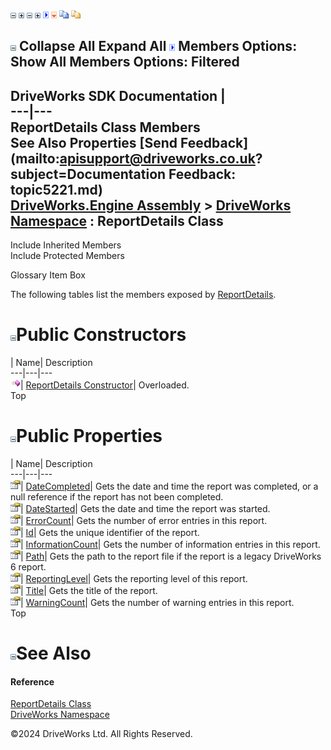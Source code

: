 ![](dotnetimages/collapse.gif) ![](dotnetimages/expand.gif) ![](dotnetimages/collapse.gif) ![](dotnetimages/expand.gif) ![](dotnetimages/drpdown.gif) ![](dotnetimages/drpdown_orange.gif) ![](dotnetimages/copycode.gif) ![](dotnetimages/copycodeHighlight.gif)

![](dotnetimages/collapse.gif) Collapse All Expand All ![](dotnetimages/drpdown.gif) Members Options: Show All  Members Options: Filtered   
---  
DriveWorks SDK Documentation  |   
---|---  
ReportDetails Class Members   
See Also Properties [Send Feedback](mailto:apisupport@driveworks.co.uk?subject=Documentation Feedback: topic5221.md)  
[DriveWorks.Engine Assembly](topic2156.md) > [DriveWorks Namespace](topic2159.md) : ReportDetails Class  
---  
  
Include Inherited Members    
Include Protected Members  


Glossary Item Box

The following tables list the members exposed by [ReportDetails](topic5221.md).

# ![](dotnetimages/collapse.gif)Public Constructors

| Name| Description  
---|---|---  
![Public Constructor](dotnetimages/publicConstructor.gif)| [ReportDetails Constructor](topic5227.md)| Overloaded.   
Top

# ![](dotnetimages/collapse.gif)Public Properties

| Name| Description  
---|---|---  
![Public Property](dotnetimages/publicProperty.gif)| [DateCompleted](topic5231.md)| Gets the date and time the report was completed, or a null reference if the report has not been completed.   
![Public Property](dotnetimages/publicProperty.gif)| [DateStarted](topic5232.md)| Gets the date and time the report was started.   
![Public Property](dotnetimages/publicProperty.gif)| [ErrorCount](topic5233.md)| Gets the number of error entries in this report.   
![Public Property](dotnetimages/publicProperty.gif)| [Id](topic5234.md)| Gets the unique identifier of the report.   
![Public Property](dotnetimages/publicProperty.gif)| [InformationCount](topic5235.md)| Gets the number of information entries in this report.   
![Public Property](dotnetimages/publicProperty.gif)| [Path](topic5236.md)| Gets the path to the report file if the report is a legacy DriveWorks 6 report.   
![Public Property](dotnetimages/publicProperty.gif)| [ReportingLevel](topic5237.md)| Gets the reporting level of this report.   
![Public Property](dotnetimages/publicProperty.gif)| [Title](topic5238.md)| Gets the title of the report.   
![Public Property](dotnetimages/publicProperty.gif)| [WarningCount](topic5239.md)| Gets the number of warning entries in this report.   
Top

# ![](dotnetimages/collapse.gif)See Also

#### Reference

[ReportDetails Class](topic5221.md)   
[DriveWorks Namespace](topic2159.md)

©2024 DriveWorks Ltd. All Rights Reserved.
